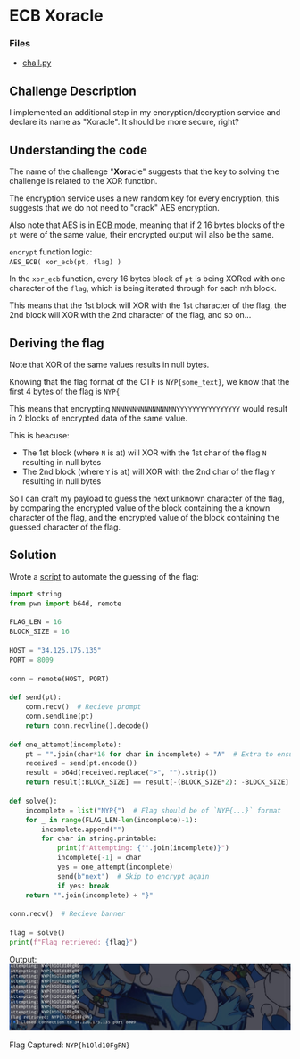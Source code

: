 # ECB Xoracle

### Files

- [chall.py](chall.py)


## Challenge Description

I implemented an additional step in my encryption/decryption service and declare its name as "Xoracle". It should be more secure, right?


## Understanding the code

The name of the challenge "**Xor**acle" suggests that the key to solving the challenge is related to the XOR function.

The encryption service uses a new random key for every encryption, this suggests that we do not need to "crack" AES encryption.

Also note that AES is in [ECB mode](https://en.wikipedia.org/wiki/Block_cipher_mode_of_operation#Electronic_codebook_(ECB)), meaning that if 2 16 bytes blocks of the `pt` were of the same value, their encrypted output will also be the same.

`encrypt` function logic:  
```AES_ECB( xor_ecb(pt, flag) )```

In the `xor_ecb` function, every 16 bytes block of `pt` is being XORed with one character of the `flag`, which is being iterated through for each nth block.

This means that the 1st block will XOR with the 1st character of the flag, the 2nd block will XOR with the 2nd character of the flag, and so on...


## Deriving the flag

Note that XOR of the same values results in null bytes.

Knowing that the flag format of the CTF is `NYP{some_text}`, we know that the first 4 bytes of the flag is `NYP{`

This means that encrypting `NNNNNNNNNNNNNNNNYYYYYYYYYYYYYYYY` would result in 2 blocks of encrypted data of the same value.

This is beacuse:  
- The 1st block (where `N` is at) will XOR with the 1st char of the flag `N` resulting in null bytes
- The 2nd block (where `Y` is at) will XOR with the 2nd char of the flag `Y` resulting in null bytes

So I can craft my payload to guess the next unknown character of the flag, by comparing the encrypted value of the block containing the a known character of the flag, and the encrypted value of the block containing the guessed character of the flag.


## Solution

Wrote a [script](script.py) to automate the guessing of the flag:  
```python
import string
from pwn import b64d, remote

FLAG_LEN = 16
BLOCK_SIZE = 16

HOST = "34.126.175.135"
PORT = 8009

conn = remote(HOST, PORT)

def send(pt):
    conn.recv()  # Recieve prompt
    conn.sendline(pt)
    return conn.recvline().decode()

def one_attempt(incomplete):
    pt = "".join(char*16 for char in incomplete) + "A"  # Extra to ensure pt%16>0
    received = send(pt.encode())
    result = b64d(received.replace(">", "").strip())
    return result[:BLOCK_SIZE] == result[-(BLOCK_SIZE*2): -BLOCK_SIZE]

def solve():
    incomplete = list("NYP{")  # Flag should be of `NYP{...}` format
    for _ in range(FLAG_LEN-len(incomplete)-1):
        incomplete.append("")
        for char in string.printable:
            print(f"Attempting: {''.join(incomplete)}")
            incomplete[-1] = char
            yes = one_attempt(incomplete)
            send(b"next")  # Skip to encrypt again
            if yes: break
    return "".join(incomplete) + "}"

conn.recv()  # Recieve banner

flag = solve()
print(f"Flag retrieved: {flag}")
```

Output:  
![screenshot1](assets/screenshot1.jpg)

Flag Captured: `NYP{h1Old10FgRN}`
